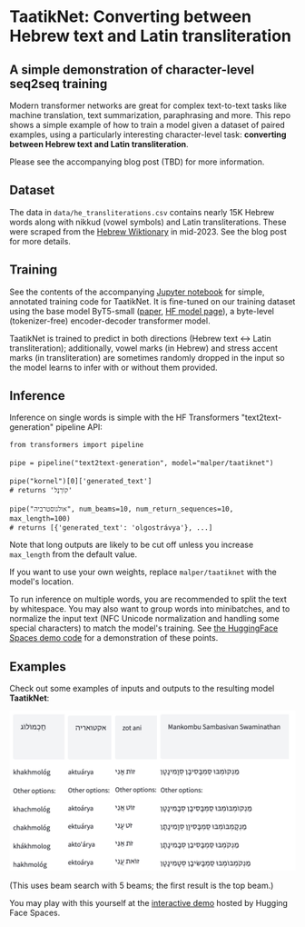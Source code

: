 # TaatikNet: Converting between Hebrew text and Latin transliteration
## A simple demonstration of character-level seq2seq training


Modern transformer networks are great for complex text-to-text tasks like machine translation, text summarization, paraphrasing and more. This repo shows a simple example of how to train a model given a dataset of paired examples, using a particularly interesting character-level task: **converting between Hebrew text and Latin transliteration**.

Please see the accompanying blog post (TBD) for more information.

## Dataset

The data in `data/he_transliterations.csv` contains nearly 15K Hebrew words along with nikkud (vowel symbols) and Latin transliterations. These were scraped from the [Hebrew Wiktionary](https://he.wiktionary.com/) in mid-2023. See the blog post for more details.

## Training

See the contents of the accompanying [Jupyter notebook](training.ipynb) for simple, annotated training code for TaatikNet. It is fine-tuned on our training dataset using the base model ByT5-small ([paper](https://arxiv.org/abs/2105.13626), [HF model page](https://huggingface.co/google/byt5-small)), a byte-level (tokenizer-free) encoder-decoder transformer model.

TaatikNet is trained to predict in both directions (Hebrew text ↔ Latin transliteration); additionally, vowel marks (in Hebrew) and stress accent marks (in transliteration) are sometimes randomly dropped in the input so the model learns to infer with or without them provided.

## Inference

Inference on single words is simple with the HF Transformers "text2text-generation" pipeline API:

```
from transformers import pipeline

pipe = pipeline("text2text-generation", model="malper/taatiknet")

pipe("kornel")[0]['generated_text']
# returns 'קוֹרְנֶל'

pipe("אולגוסטרביה", num_beams=10, num_return_sequences=10, max_length=100)
# returns [{'generated_text': 'olgostrávya'}, ...]
```

Note that long outputs are likely to be cut off unless you increase `max_length` from the default value.

If you want to use your own weights, replace `malper/taatiknet` with the model's location.

To run inference on multiple words, you are recommended to split the text by whitespace. You may also want to group words into minibatches, and to normalize the input text (NFC Unicode normalization and handling some special characters) to match the model's training. See [the HuggingFace Spaces demo code](https://huggingface.co/spaces/malper/taatiknet/blob/main/app.py) for a demonstration of these points.

## Examples

Check out some examples of inputs and outputs to the resulting model **TaatikNet**:

![](assets/demo.png)

(This uses beam search with 5 beams; the first result is the top beam.)

You may play with this yourself at the [interactive demo](https://huggingface.co/spaces/malper/taatiknet) hosted by Hugging Face Spaces.

